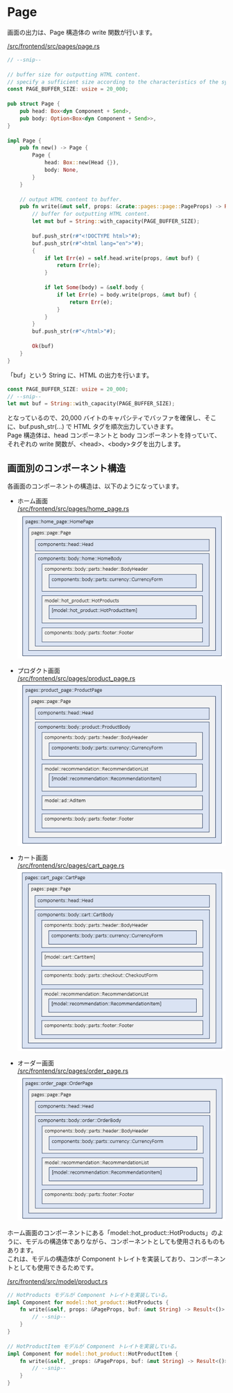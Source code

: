 # Page

画面の出力は、Page 構造体の write 関数が行います。

[/src/frontend/src/pages/page.rs](/src/frontend/src/pages/page.rs)

```rust
// --snip--

// buffer size for outputting HTML content.
// specify a sufficient size according to the characteristics of the system.
const PAGE_BUFFER_SIZE: usize = 20_000;

pub struct Page {
    pub head: Box<dyn Component + Send>,
    pub body: Option<Box<dyn Component + Send>>,
}

impl Page {
    pub fn new() -> Page {
        Page {
            head: Box::new(Head {}),
            body: None,
        }
    }

    // output HTML content to buffer.
    pub fn write(&mut self, props: &crate::pages::page::PageProps) -> Result<String> {
        // buffer for outputting HTML content.
        let mut buf = String::with_capacity(PAGE_BUFFER_SIZE);

        buf.push_str(r#"<!DOCTYPE html>"#);
        buf.push_str(r#"<html lang="en">"#);
        {
            if let Err(e) = self.head.write(props, &mut buf) {
                return Err(e);
            }

            if let Some(body) = &self.body {
                if let Err(e) = body.write(props, &mut buf) {
                    return Err(e);
                }
            }
        }
        buf.push_str(r#"</html>"#);

        Ok(buf)
    }
}
```

「buf」という String に、HTML の出力を行います。

```rust
const PAGE_BUFFER_SIZE: usize = 20_000;
// --snip--
let mut buf = String::with_capacity(PAGE_BUFFER_SIZE);
```

となっているので、20,000 バイトのキャパシティでバッファを確保し、そこに、buf.push_str(...) で HTML タグを順次出力していきます。  
Page 構造体は、head コンポーネントと body コンポーネントを持っていて、それぞれの write 関数が、&lt;head&gt;、&lt;body&gt;タグを出力します。

## 画面別のコンポーネント構造

各画面のコンポーネントの構造は、以下のようになっています。

- ホーム画面<br>
  [/src/frontend/src/pages/home_page.rs](/src/frontend/src/pages/home_page.rs)<br>
  ![Component structure of homepage](/docs/rust/img/components-home.png)

- プロダクト画面<br>
  [/src/frontend/src/pages/product_page.rs](/src/frontend/src/pages/product_page.rs)<br>
  ![Component structure of product page](/docs/rust/img/components-product.png)

- カート画面<br>
  [/src/frontend/src/pages/cart_page.rs](/src/frontend/src/pages/cart_page.rs)<br>
  ![Component structure of cart page](/docs/rust/img/components-cart.png)

- オーダー画面<br>
  [/src/frontend/src/pages/order_page.rs](/src/frontend/src/pages/order_page.rs)<br>
  ![Component structure of order page](/docs/rust/img/components-order.png)

ホーム画面のコンポーネントにある「model::hot_product::HotProducts」のように、モデルの構造体でありながら、コンポーネントとしても使用されるものもあります。  
これは、モデルの構造体が Component トレイトを実装しており、コンポーネントとしても使用できるためです。

[/src/frontend/src/model/product.rs](/src/frontend/src/components/body/parts/hot_product.rs)

```rust
// HotProducts モデルが Component トレイトを実装している。
impl Component for model::hot_product::HotProducts {
    fn write(&self, props: &PageProps, buf: &mut String) -> Result<()> {
        // --snip--
    }
}

// HotProductItem モデルが Component トレイトを実装している。
impl Component for model::hot_product::HotProductItem {
    fn write(&self, _props: &PageProps, buf: &mut String) -> Result<()> {
        // --snip--
    }
}
```
